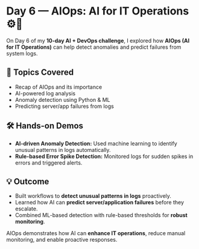 # Day 6 — AIOps: AI for IT Operations ⚙️🤖

On Day 6 of my **10-day AI + DevOps challenge**, I explored how **AIOps (AI for IT Operations)** can help detect anomalies and predict failures from system logs.

## 📌 Topics Covered
- Recap of AIOps and its importance
- AI-powered log analysis
- Anomaly detection using Python & ML
- Predicting server/app failures from logs

## 🛠 Hands-on Demos
- **AI-driven Anomaly Detection:** Used machine learning to identify unusual patterns in logs automatically.
- **Rule-based Error Spike Detection:** Monitored logs for sudden spikes in errors and triggered alerts.

## 💡 Outcome
- Built workflows to **detect unusual patterns in logs** proactively.
- Learned how AI can **predict server/application failures** before they escalate.
- Combined ML-based detection with rule-based thresholds for **robust monitoring**.

AIOps demonstrates how AI can **enhance IT operations**, reduce manual monitoring, and enable proactive responses.

